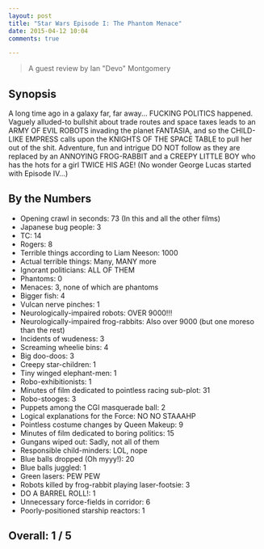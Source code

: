 ```yaml
---
layout: post
title: "Star Wars Episode I: The Phantom Menace"
date: 2015-04-12 10:04
comments: true

---
```


> A guest review by Ian "Devo" Montgomery

## Synopsis

A long time ago in a galaxy far, far away... FUCKING POLITICS happened. Vaguely alluded-to bullshit about trade routes and space taxes leads to an ARMY OF EVIL ROBOTS invading the planet FANTASIA, and so the CHILD-LIKE EMPRESS calls upon the KNIGHTS OF THE SPACE TABLE to pull her out of the shit. Adventure, fun and intrigue DO NOT follow as they are replaced by an ANNOYING FROG-RABBIT and a CREEPY LITTLE BOY who has the hots for a girl TWICE HIS AGE! (No wonder George Lucas started with Episode IV...)

## By the Numbers

* Opening crawl in seconds:  73 (In this and all the other films)
* Japanese bug people:  3
* TC:  14
* Rogers:  8
* Terrible things according to Liam Neeson:  1000
* Actual terrible things:  Many, MANY more
* Ignorant politicians:  ALL OF THEM
* Phantoms:  0
* Menaces:  3, none of which are phantoms
* Bigger fish:  4
* Vulcan nerve pinches:  1
* Neurologically-impaired robots:  OVER 9000!!!
* Neurologically-impaired frog-rabbits:  Also over 9000 (but one moreso than the rest)
* Incidents of wudeness:  3
* Screaming wheelie bins:  4
* Big doo-doos:  3
* Creepy star-children:  1
* Tiny winged elephant-men:  1
* Robo-exhibitionists:  1
* Minutes of film dedicated to pointless racing sub-plot:  31
* Robo-stooges:  3
* Puppets among the CGI masquerade ball:  2
* Logical explanations for the Force:  NO NO STAAAHP
* Pointless costume changes by Queen Makeup:  9
* Minutes of film dedicated to boring politics:  15
* Gungans wiped out:  Sadly, not all of them
* Responsible child-minders:  LOL, nope
* Blue balls dropped (Oh myyy!):  20
* Blue balls juggled:  1
* Green lasers:  PEW PEW
* Robots killed by frog-rabbit playing laser-footsie:  3
* DO A BARREL ROLL!:  1
* Unnecessary force-fields in corridor:  6
* Poorly-positioned starship reactors:  1

## Overall: 1 / 5
